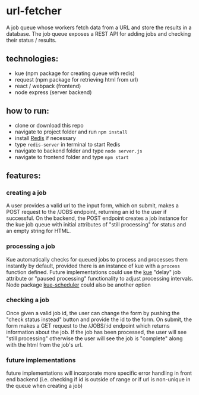 # url-fetcher

A job queue whose workers fetch data from a URL and store the results in a database.
The job queue exposes a REST API for adding jobs and checking their status / results.


## technologies:
- kue (npm package for creating queue with redis)
- request (npm package for retrieving html from url)
- react / webpack (frontend)
- node express (server backend)

## how to run:
- clone or download this repo
- navigate to project folder and run `npm install`
- install [Redis](https://redis.io/topics/quickstart) if necessary
- type `redis-server` in terminal to start Redis
- navigate to backend folder and type `node server.js`
- navigate to frontend folder and type `npm start`


## features:

### creating a job
  A user provides a valid url to the input form, which on submit, makes a POST
 request to the /JOBS endpoint, returning an id to the user if successful.
 On the backend, the POST endpoint creates a job instance for the kue job queue with
 initial attributes of "still processing" for status and an empty string for HTML.

### processing a job
  Kue automatically checks for queued jobs to process and processes them instantly by default, provided
  there is an instance of kue with a `process` function defined. Future implementations could use the [kue](https://www.npmjs.com/package/kue)
  "delay" job attribute or "paused processing" functionality to adjust processing intervals. Node package
  [kue-scheduler](https://www.npmjs.com/package/foundry-kue-scheduler) could also be another option


### checking a job
  Once given a valid job id, the user can change the form by pushing the "check status instead"
  button and provide the id to the form. On submit, the form makes a GET request to the /JOBS/:id
  endpoint which returns information about the job. If the job has been processed, the user will
  see "still processing" otherwise the user will see the job is "complete" along with the html from the job's
  url.

### future implementations
  future implementations will incorporate more specific error handling in front end backend (i.e. checking if id is outside of range
  or if url is non-unique in the queue when creating a job)
